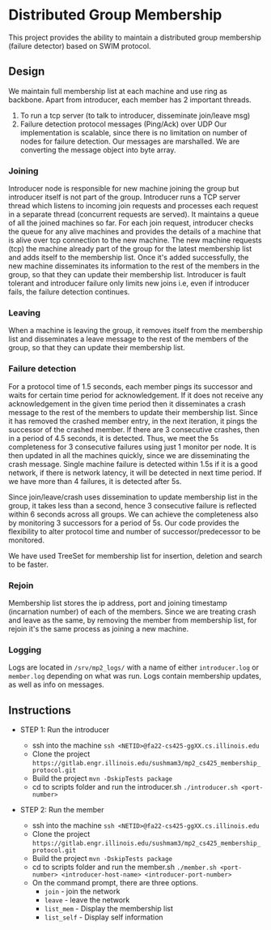 # Distributed Group Membership

This project provides the ability to maintain a distributed group membership (failure detector) based on SWIM protocol.

## Design
We maintain full membership list at each machine and use ring as backbone.
Apart from introducer, each member has 2 important threads. 
1. To run a tcp server (to talk to introducer, disseminate join/leave msg) 
2. Failure detection protocol messages (Ping/Ack) over UDP 
Our implementation is scalable, since there is no limitation on number of nodes for failure detection.
Our messages are marshalled. We are converting the message object into byte array. 

### Joining 
Introducer node is responsible for new machine joining the group but introducer itself is not part of the group. 
Introducer runs a TCP server thread which listens to incoming join requests and processes each request in a separate thread (concurrent requests are served).
It maintains a queue of all the joined machines so far. For each join request, introducer checks the queue for any alive machines and provides the details of a machine that is alive over tcp connection to the new machine. 
The new machine requests (tcp) the machine already part of the group for the latest membership list and adds itself to the membership list. Once it's added successfully, the new machine disseminates its information
to the rest of the members in the group, so that they can update their membership list. 
Introducer is fault tolerant and introducer failure only limits new joins i.e, even if introducer fails, the failure detection continues. 

### Leaving
When a machine is leaving the group, it removes itself from the membership list and disseminates a leave message to the rest of the members of the group, so that they can update their membership list. 

### Failure detection
For a protocol time of 1.5 seconds, each member pings its successor and waits for certain time period for acknowledgement. If it does not receive any acknowledgement in the given time period then it disseminates a crash message to the 
rest of the members to update their membership list. Since it has removed the crashed member entry, in the next iteration, it pings the successor of the crashed member. If there are 3 consecutive crashes, then in a period of 4.5 seconds, it is detected. 
Thus, we meet the 5s completeness for 3 consecutive failures using just 1 monitor per node. It is then updated in all the machines quickly, since we are disseminating the crash message. 
Single machine failure is detected within 1.5s if it is a good network, if there is network latency, it will be detected in next time period. If we have more than 4 failures, it is detected after 5s. 

Since join/leave/crash uses dissemination to update membership list in the group, it takes less than a second, hence 3 consecutive failure is reflected within 6 seconds across all groups. 
We can achieve the completeness also by monitoring 3 successors for a period of 5s. Our code provides the flexibility to alter protocol time and number of successor/predecessor to be monitored. 

We have used TreeSet for membership list for insertion, deletion and search to be faster. 

### Rejoin
Membership list stores the ip address, port and joining timestamp (incarnation number) of each of the members. 
Since we are treating crash and leave as the same, by removing the member from membership list, for rejoin it's the same process as joining a new machine. 

### Logging
Logs are located in `/srv/mp2_logs/` with a name of either `introducer.log` or `member.log` depending on what was run. Logs contain membership updates, as well as info on messages.


## Instructions
- STEP 1: Run the introducer
  * ssh into the machine ```ssh <NETID>@fa22-cs425-ggXX.cs.illinois.edu``` 
  * Clone the project ```https://gitlab.engr.illinois.edu/sushmam3/mp2_cs425_membership_protocol.git```
  * Build the project ```mvn -DskipTests package```
  * cd to scripts folder and run the introducer.sh ```./introducer.sh <port-number>```

- STEP 2: Run the member
  * ssh into the machine ```ssh <NETID>@fa22-cs425-ggXX.cs.illinois.edu```
  * Clone the project ```https://gitlab.engr.illinois.edu/sushmam3/mp2_cs425_membership_protocol.git```
  * Build the project ```mvn -DskipTests package```
  * cd to scripts folder and run the member.sh ```./member.sh <port-number> <introducer-host-name> <introducer-port-number>```
  * On the command prompt, there are three options. 
    * ```join``` - join the network
    * ```leave``` - leave the network
    * ```list_mem``` - Display the membership list
    * ```list_self``` - Display self information
  












